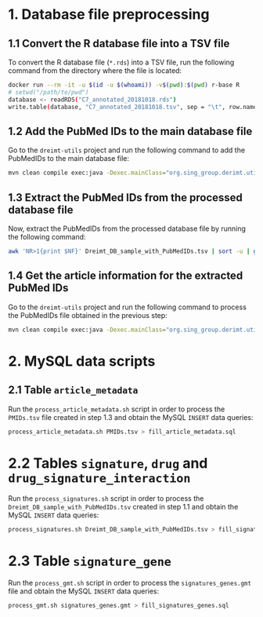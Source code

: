 
# 1. Database file preprocessing

## 1.1 Convert the R database file into a TSV file

To convert the R database file (`*.rds`) into a TSV file, run the following command from the directory where the file is located:

```bash
docker run --rm -it -u $(id -u $(whoami)) -v$(pwd):$(pwd) r-base R
# setwd("/path/to/pwd")
database <- readRDS("C7_annotated_20181018.rds")
write.table(database, "C7_annotated_20181018.tsv", sep = "\t", row.names=FALSE, quote=FALSE)
```

## 1.2 Add the PubMed IDs to the main database file
Go to the `dreimt-utils` project and run the following command to add the PubMedIDs to the main database file:

```bash
mvn clean compile exec:java -Dexec.mainClass="org.sing_group.derimt.util.GeneSetsPubmedIdResolver" -Dexec.args="Dreimt_DB_sample.tsv Dreimt_DB_sample_with_PubMedIDs.tsv 1 1"
```

## 1.3 Extract the PubMed IDs from the processed database file
Now, extract the PubMedIDs from the processed database file by running the following command:

```bash
awk 'NR>1{print $NF}' Dreimt_DB_sample_with_PubMedIDs.tsv | sort -u | grep -v 'NA' > PMIDs.txt
```

## 1.4 Get the article information for the extracted PubMed IDs
Go to the `dreimt-utils` project and run the following command to process the PubMedIDs file obtained in the previous step:

```bash
mvn clean compile exec:java -Dexec.mainClass="org.sing_group.derimt.util.PubmedIdsResolver" -Dexec.args="PMIDs.txt PMIDs.tsv"
```

# 2. MySQL data scripts

## 2.1 Table `article_metadata`
Run the `process_article_metadata.sh` script in order to process the `PMIDs.tsv` file created in step 1.3 and obtain the MySQL `INSERT` data queries:

```bash
process_article_metadata.sh PMIDs.tsv > fill_article_metadata.sql
```

# 2.2 Tables `signature`, `drug` and `drug_signature_interaction`
Run the `process_signatures.sh` script in order to process the `Dreimt_DB_sample_with_PubMedIDs.tsv` created in step 1.1 and obtain the MySQL `INSERT` data queries:

```bash
process_signatures.sh Dreimt_DB_sample_with_PubMedIDs.tsv > fill_signatures.sql
```

# 2.3 Table `signature_gene`

Run the `process_gmt.sh` script in order to process the `signatures_genes.gmt` file and obtain the MySQL  `INSERT` data queries:

```bash
process_gmt.sh signatures_genes.gmt > fill_signatures_genes.sql
```
